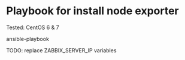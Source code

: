 
# Playbook for install node exporter 



Tested: CentOS 6 & 7


ansible-playbook 

TODO: replace ZABBIX_SERVER_IP variables